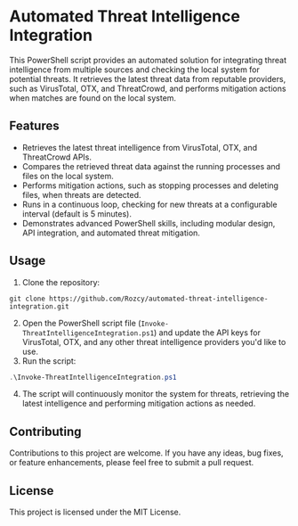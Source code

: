 # Automated Threat Intelligence Integration

This PowerShell script provides an automated solution for integrating threat intelligence from multiple sources and checking the local system for potential threats. It retrieves the latest threat data from reputable providers, such as VirusTotal, OTX, and ThreatCrowd, and performs mitigation actions when matches are found on the local system.

## Features

- Retrieves the latest threat intelligence from VirusTotal, OTX, and ThreatCrowd APIs.
- Compares the retrieved threat data against the running processes and files on the local system.
- Performs mitigation actions, such as stopping processes and deleting files, when threats are detected.
- Runs in a continuous loop, checking for new threats at a configurable interval (default is 5 minutes).
- Demonstrates advanced PowerShell skills, including modular design, API integration, and automated threat mitigation.

## Usage

1. Clone the repository:
```
git clone https://github.com/Rozcy/automated-threat-intelligence-integration.git
```
2. Open the PowerShell script file (`Invoke-ThreatIntelligenceIntegration.ps1`) and update the API keys for VirusTotal, OTX, and any other threat intelligence providers you'd like to use.
3. Run the script:
```powershell
.\Invoke-ThreatIntelligenceIntegration.ps1
```
4. The script will continuously monitor the system for threats, retrieving the latest intelligence and performing mitigation actions as needed.

## Contributing

Contributions to this project are welcome. If you have any ideas, bug fixes, or feature enhancements, please feel free to submit a pull request.

## License

This project is licensed under the MIT License.
